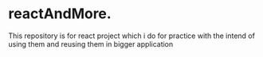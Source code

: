 # reactAndMore.   
This repository is for react project which i do for practice with the intend of using them and reusing them in bigger application
